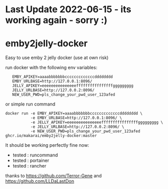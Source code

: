# Last Update 2022-06-15 - its working again - sorry :)

# emby2jelly-docker

Easy to use emby 2 jelly docker (use at own risk)

run docker with the following env variables:

```
   EMBY_APIKEY=aaaabbbbbbbcccccccccccccdddddddd
   EMBY_URLBASE=http://127.0.0.1:8096/
   JELLY_APIKEY=eeeeeeeeeeeeeeeffffffffffffffffggggggggg
   JELLY_URLBASE=http://127.0.0.2:8096/
   NEW_USER_PWD=pls_change_your_pwd_user_123afed

```   

or simple run command

```  
docker run -e EMBY_APIKEY=aaaabbbbbbbcccccccccccccdddddddd \
           -e EMBY_URLBASE=http://127.0.0.1:8096/ \
           -e JELLY_APIKEY=eeeeeeeeeeeeeeeffffffffffffffffggggggggg \
           -e JELLY_URLBASE=http://127.0.0.2:8096/ \
           -e NEW_USER_PWD=pls_change_your_pwd_user_123afed ghcr.io/makarai/emby2jelly-docker:master

```

It should be working perfectly fine now: 

 - tested : runcommand
 - tested : portainer
 - tested : rancher

thanks to https://github.com/Terror-Gene and https://github.com/LLDaLastDon

